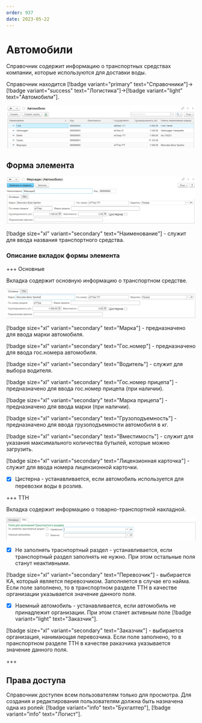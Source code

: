 ```yaml
---
order: 937
date: 2023-05-22
---
```

# Автомобили

Справочник содержит информацию о транспортных средствах компании, которые используются для доставки воды.

Справочник находится [!badge variant="primary" text="Справочники"]->[!badge variant="success" text="Логистика"]->[!badge variant="light" text="Автомобили"].

![Форма списка автомобили](/images/Форма_списка_автомобили.jpg)

## Форма элемента

![](/images/Форма_элемента_автомобили.jpg)

[!badge size="xl" variant="secondary" text="Наименование"] - служит для ввода названия транспортного средства.

### Описание вкладок формы элемента

+++ Основные

Вкладка содержит основную информацию о транспортном средстве.

![](/images/Вкладка_основная_автомобили.jpg)

[!badge size="xl" variant="secondary" text="Марка"] - предназначено для ввода марки автомобиля.

[!badge size="xl" variant="secondary" text="Гос.номер"] - предназначено для ввода гос.номера автомобиля.

[!badge size="xl" variant="secondary" text="Водитель"] - служит для выбора водителя. 

[!badge size="xl" variant="secondary" text="Гос.номер прицепа"] - предназначено для ввода гос.номер прицепа (при наличии).

[!badge size="xl" variant="secondary" text="Марка прицепа"] - предназначено для ввода марки (при наличии).

[!badge size="xl" variant="secondary" text="Грузоподъемность"] - предназначено для ввода  грузоподъемности автомобиля в кг.

[!badge size="xl" variant="secondary" text="Вместимость"] - служит для  указания максимального количества бутылей, которые можно загрузить.

[!badge size="xl" variant="secondary" text="Лицензионная карточка"] - служит для ввода номера лицензионной карточки.

- [x] Цистерна - устанавливается, если автомобиль используется для перевозки воды в розлив.

+++ ТТН

Вкладка содержит информацию о товарно-транспортной накладной.

![](/images/Вкладка_ттн_автомобили.jpg)

- [x] Не заполнять траснпортный раздел - устанавливается, если транспортный раздел заполнять не нужно. При этом остальные поля станут неактивными.

[!badge size="xl" variant="secondary" text="Перевозчик"] - выбирается КА, который является перевозчиком. Заполняется в случае его найма. Если поле заполнено, то в транспортном разделе ТТН в качестве организации указывается значение данного поля. 

- [x] Наемный автомобиль - устанавливается, если автомобиль не принадлежит организации. При этом станет активным поле [!badge  variant="light" text="Заказчик"]. 

[!badge size="xl" variant="secondary" text="Заказчик"] - выбирается организация, нанимающая перевозчика. Если поле заполнено, то в nранспортном разделе ТТН в качестве pаказчика указывается значение данного поля. 

+++

## Права доступа

Справочник доступен всем пользователям только для просмотра. Для создания и редактирования пользователям должна быть назначена одна из ролей: [!badge variant="info" text="Бухгалтер"], [!badge variant="info" text="Логист"].
